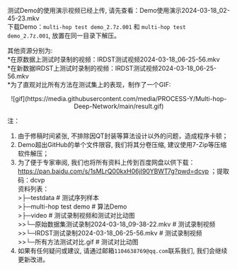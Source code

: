 测试Demo的使用演示视频已经上传, 请先查看：Demo使用演示2024-03-18_02-45-23.mkv  
下载Demo：`multi-hop test demo_2.7z.001` 和 `multi-hop test demo_2.7z.001`, 放置在同一目录下解压。  

其他资源分别为:   
*在原数据上测试时录制的视频：IRDST测试视频2024-03-18_06-25-56.mkv  
*在新数据IRDST上测试时录制的视频：IRDST测试视频2024-03-18_06-25-56.mkv  
*为了直观对比所有方法在测试集上的表现，制作了一个GIF:  
<center>![gif](https://media.githubusercontent.com/media/PROCESS-Y/Multi-hop-Deep-Network/main/result.gif)</center>   

注：  
1. 由于修稿时间紧张, 不排除因QT封装等算法设计以外的问题，造成程序卡顿；  
2. Demo超出GitHub的单个文件限容, 我们将其分卷压缩, 建议使用7-Zip等压缩软件解压；  
3. 为了便于专家审阅, 我们也将所有资料上传到百度网盘以供下载：https://pan.baidu.com/s/1sMLrQ00kxH06jI90YBWT7g?pwd=dcvp ；提取码：dcvp  
   资料列表：  
        >├─testdata              # 测试序列样本  
        >├─multi-hop test demo   # 算法Demo  
        >├─video                 # 测试录制视频和测试对比动图  
        >>└─原始数据集测试录制2024-03-18_09-38-22.mkv     # 测试录制视频  
        >>└─IRDST测试录制2024-03-18_06-25-56.mkv         # 测试录制视频  
        >>└─所有方法测试对比.gif                          # 测试对比动图  
4. 如果有任何疑问或建议, 请通过邮箱`1104638769@qq.com`联系我们, 我们会继续更新改进。  
